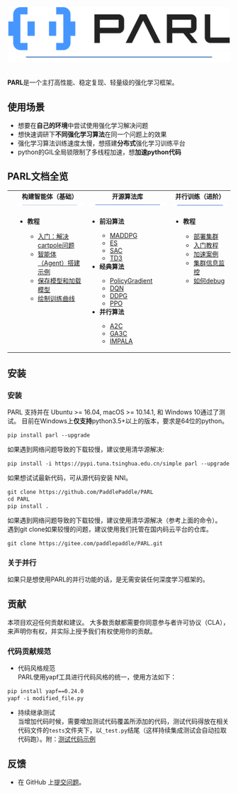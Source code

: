 <p align="center">
<img src="../../.github/PARL-logo.png" width="500"/>
<img src="../images/bar.png"/>
</p>

<br>**PARL**是一个主打高性能、稳定复现、轻量级的强化学习框架。<br>


## 使用场景
- 想要在**自己的环境**中尝试使用强化学习解决问题
- 想快速调研下**不同强化学习算法**在同一个问题上的效果
- 强化学习算法训练速度太慢，想搭建**分布式**强化学习训练平台
- python的GIL全局锁限制了多线程加速，想**加速python代码**


## PARL文档全览
<table>
  <tbody>
    <tr align="center" valign="bottom">
    <td>
      </td>
      <td>
        <b>构建智能体（基础）</b>
        <img src="../images/bar.png"/>
      </td>
      <td>
        <b>开源算法库</b>
        <img src="../images/bar.png"/>
      </td>
      <td>
        <b>并行训练（进阶）</b>
        <img src="../images/bar.png"/>
      </td>
    </tr>
    </tr>
    <tr valign="top">
    <td align="center" valign="middle">
      </td>
      <td>
        <ul>
        <li><b>教程</b></li>
           <ul>
          <li><a href="tutorial/quick_start.md#quick_start">入门：解决cartpole问题</a></li>
          <li><a href="docs/zh_CN/Tuner/BuiltinTuner.md#BOHB">智能体（Agent）搭建示例</a></li>
          <li><a href="docs/zh_CN/Tuner/BuiltinTuner.md#BOHB">保存模型和加载模型</a></li>
          <li><a href="docs/zh_CN/Tuner/BuiltinTuner.md#BOHB">绘制训练曲线</a></li>
           </ul>
        </ul>
      </td>
      <td align="left" >
        <ul>
          <li><b>前沿算法</b></li>
            <ul>
              <li><a href="docs/zh_CN/Tuner/BuiltinTuner.md#BOHB">MADDPG</a></li>
              <li><a href="docs/zh_CN/Tuner/BuiltinTuner.md#TPE">ES</a></li>
              <li><a href="docs/zh_CN/Tuner/BuiltinTuner.md#TPE">SAC</a></li>
              <li><a href="docs/zh_CN/Tuner/BuiltinTuner.md#TPE">TD3</a></li>
            </ul>
          <li><b>经典算法</b></li>
            <ul>
              <li><a href="docs/zh_CN/Tuner/BuiltinTuner.md#BOHB">PolicyGradient</a></li>
              <li><a href="docs/zh_CN/Tuner/BuiltinTuner.md#TPE">DQN</a></li>
            <li><a href="docs/zh_CN/Tuner/BuiltinTuner.md#SMAC">DDPG</a></li>
            <li><a href="docs/zh_CN/Tuner/BuiltinTuner.md#MetisTuner">PPO</a></li>
            </ul>
          <li><b>并行算法</b></li>
            <ul>
              <li><a href="docs/zh_CN/Tuner/BuiltinTuner.md#BOHB">A2C</a></li>
              <li><a href="docs/zh_CN/Tuner/BuiltinTuner.md#TPE">GA3C</a></li>
            <li><a href="docs/zh_CN/Tuner/BuiltinTuner.md#SMAC">IMPALA</a></li>
            </ul>
        </ul>
      </td>
      <td>
      <ul>
        <li><b>教程</b></li>
            <ul><li><a href="docs/zh_CN/TrainingService/PaiMode.md">部署集群</a></li>
            <li><a href="docs/zh_CN/TrainingService/KubeflowMode.md">入门教程</a></li>
            <li><a href="docs/zh_CN/TrainingService/.md">加速案例</a></li>
            <li><a href="docs/zh_CN/TrainingService/.md">集群信息监控</a></li>
            <li><a href="docs/zh_CN/TrainingService/.md">如何debug</a></li>
            </ul>
      </td>
    </tr>
  </tbody>
  
</table>

## **安装**

### **安装**
PARL 支持并在 Ubuntu >= 16.04, macOS >= 10.14.1, 和 Windows 10通过了测试。 目前在Windows上**仅支持**python3.5+以上的版本，要求是64位的python。

```shell
pip install parl --upgrade
```
如果遇到网络问题导致的下载较慢，建议使用清华源解决:
```shell
pip install -i https://pypi.tuna.tsinghua.edu.cn/simple parl --upgrade
```

如果想试试最新代码，可从源代码安装 NNI。
```shell
git clone https://github.com/PaddlePaddle/PARL
cd PARL
pip install .
```
如果遇到网络问题导致的下载较慢，建议使用清华源解决（参考上面的命令）。<br>
遇到git clone如果较慢的问题，建议使用我们托管在国内码云平台的仓库。
```shell
git clone https://gitee.com/paddlepaddle/PARL.git
```

### **关于并行**

如果只是想使用PARL的并行功能的话，是无需安装任何深度学习框架的。


## 贡献
本项目欢迎任何贡献和建议。 大多数贡献都需要你同意参与者许可协议（CLA），来声明你有权，并实际上授予我们有权使用你的贡献。
### 代码贡献规范
- 代码风格规范<br>
PARL使用yapf工具进行代码风格的统一，使用方法如下：
```shell
pip install yapf==0.24.0
yapf -i modified_file.py
```
- 持续继承测试<br>
当增加代码时候，需要增加测试代码覆盖所添加的代码，测试代码得放在相关代码文件的`tests`文件夹下，以`_test.py`结尾（这样持续集成测试会自动拉取代码跑）。附：[测试代码示例](../../parl/tests/import_test.py)


## 反馈
- 在 GitHub 上[提交问题](https://github.com/PaddlePaddle/PARL/issues)。